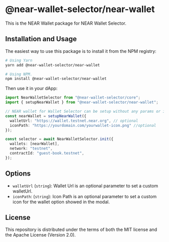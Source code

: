 # @near-wallet-selector/near-wallet

This is the NEAR Wallet package for NEAR Wallet Selector.

## Installation and Usage

The easiest way to use this package is to install it from the NPM registry:

```bash
# Using Yarn
yarn add @near-wallet-selector/near-wallet

# Using NPM.
npm install @near-wallet-selector/near-wallet
```

Then use it in your dApp:

```ts
import NearWalletSelector from "@near-wallet-selector/core";
import { setupNearWallet } from "@near-wallet-selector/near-wallet";

// NEAR wallet for Wallet Selector can be setup without any params or it can take two optional params.
const nearWallet = setupNearWallet({
  walletUrl: "https://wallet.testnet.near.org", // optional
  iconPath: "https://yourdomain.com/yourwallet-icon.png" //optional
});

const selector = await NearWalletSelector.init({
  wallets: [nearWallet],
  network: "testnet",
  contractId: "guest-book.testnet",
});
```

## Options

- `walletUrl` (`string`): Wallet Url is an optional parameter to set a custom walletUrl.
- `iconPath`: (`string`): Icon Path is an optional parameter to set a custom icon for the wallet option showed in the modal.

## License

This repository is distributed under the terms of both the MIT license and the Apache License (Version 2.0).
